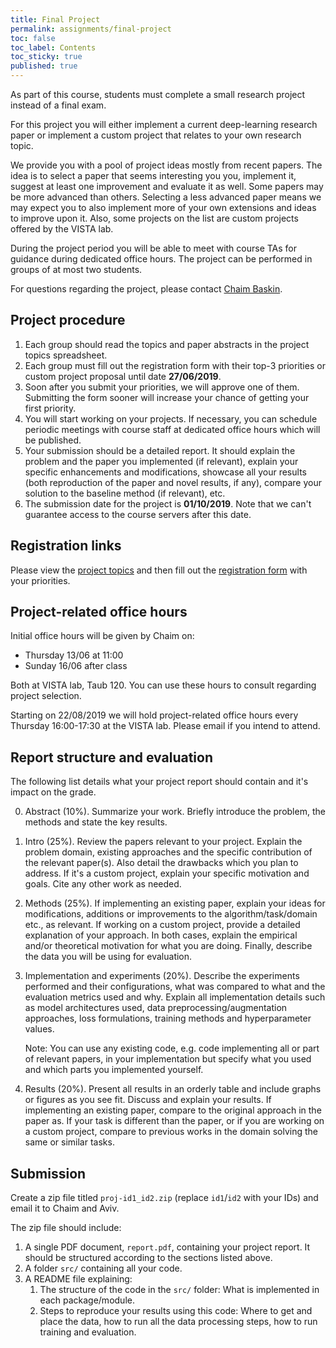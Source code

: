 ```yaml
---
title: Final Project
permalink: assignments/final-project
toc: false
toc_label: Contents
toc_sticky: true
published: true
---
```


As part of this course, students must complete a small research project instead
of a final exam.

For this project you will either implement a current deep-learning
research paper or implement a custom project that relates to your own
research topic.

We provide you with a pool of project ideas mostly from recent papers. The idea
is to select a paper that seems interesting you you, implement it, suggest at
least one improvement and evaluate it as well. Some papers may be more advanced
than others. Selecting a less advanced paper means we may expect you to also
implement more of your own extensions and ideas to improve upon it.  Also, some
projects on the list are custom projects offered by the VISTA lab. 

During the project period you will be able to meet with course TAs for guidance
during dedicated office hours.  The project can be performed in groups of at
most two students.

For questions regarding the project, please contact [Chaim
Baskin](mailto:chaimbaskin@cs.technion.ac.il).

## Project procedure

1. Each group should read the topics and paper abstracts in the project topics spreadsheet.
1. Each group must fill out the registration form with their top-3 priorities
   or custom project proposal until date **27/06/2019**.
1. Soon after you submit your priorities, we will approve one of
   them. Submitting the form sooner will increase your chance of getting your
   first priority.
1. You will start working on your projects.
   If necessary, you can schedule periodic meetings with course staff at dedicated
   office hours which will be published.
1. Your submission should be a detailed report. It should explain the problem
   and the paper you implemented (if relevant), explain your specific
   enhancements and modifications, showcase all your results (both reproduction
   of the paper and novel results, if any), compare your solution to the
   baseline method (if relevant), etc.
1. The submission date for the project is **01/10/2019**.
   Note that we can't guarantee access to the course servers after this date.

## Registration links

Please view the
[project topics](https://docs.google.com/spreadsheets/d/1vH2CsoHo65EnT053YFwEWCXRNhZDwhWm5_-fMmebTzM)
and then fill out the
[registration form](https://forms.gle/qiXMXndNABJTYPbS7) with your priorities.


## Project-related office hours

Initial office hours will be given by Chaim on:
- Thursday 13/06 at 11:00
- Sunday 16/06 after class

Both at VISTA lab, Taub 120. You can use these hours to consult regarding
project selection.

Starting on 22/08/2019 we will hold project-related office hours 
every Thursday 16:00-17:30 at the VISTA lab.
Please email if you intend to attend.

## Report structure and evaluation

The following list details what your project report should contain and it's
impact on the grade.

0. Abstract (10%). Summarize your work. Briefly introduce the problem, the
   methods and state the key results.

1. Intro (25%). Review the papers relevant to your project. Explain the
   problem domain, existing approaches and the specific contribution of the
   relevant paper(s). Also detail the drawbacks which you plan to address.
   If it's a custom project, explain your specific motivation and goals.
   Cite any other work as needed.

2. Methods (25%).  If implementing an existing paper,
   explain your ideas for modifications, additions or improvements to the
   algorithm/task/domain etc., as relevant. If working on a custom project,
   provide a detailed explanation of your approach.  In both cases, explain the
   empirical and/or theoretical motivation for what you are doing.  Finally,
   describe the data you will be using for evaluation.

3. Implementation and experiments (20%). 
   Describe the experiments performed and their configurations, what was
   compared to what and the evaluation metrics used and why.
   Explain all implementation details such as model architectures used, data
   preprocessing/augmentation approaches, loss formulations, training methods
   and hyperparameter values.

   Note: You can use any existing code, e.g. code implementing all or part of
   relevant papers, in your implementation but specify what you used and
   which parts you implemented yourself.

4. Results (20%). Present all results in an orderly table and include graphs or
   figures as you see fit.
   Discuss and explain your results. If implementing an existing paper,
   compare to the original approach in the paper as. If your task
   is different than the paper, or if you are working on a custom project,
   compare to previous works in the domain solving the same or similar tasks.


## Submission

Create a zip file titled `proj-id1_id2.zip` (replace `id1`/`id2` with your
IDs) and email it to Chaim and Aviv.

The zip file should include:
1. A single PDF document, `report.pdf`, containing your project report.
   It should be structured according to the sections listed above.
2. A folder `src/` containing all your code.
3. A README file explaining:
    1. The structure of the code in the `src/` folder: What is implemented in
       each package/module.
    2. Steps to reproduce your results using this code: Where to get and place
       the data, how to run all the data processing steps, how to run training
       and evaluation.

